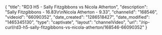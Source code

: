 {
    "title": "RD3 H5 - Sally Fitzgibbons vs Nicola Atherton",
    "description": "Sally Fitzgibbons - 16.83\r\nNicola Atherton - 9.33",
    "channelid": "168546",
    "videoid": "66090352",
    "date_created": "1286518427",
    "date_modified": "1465345130",
    "type": "captivate",
    "layout": "channelVideo",
    "url": "\/rip-curl\/rd3-h5-sally-fitzgibbons-vs-nicola-atherton\/168546-66090352"
}